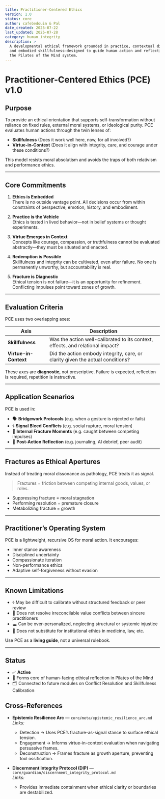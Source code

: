 ```yaml
---
title: Practitioner-Centered Ethics
version: 1.0
status: core
author: cafebedouin & Pal
date_created: 2025-07-22
last_updated: 2025-07-28
category: human_integrity
description: >
  A developmental ethical framework grounded in practice, contextual discernment,
  and embodied skillfulness—designed to guide human action and reflection within
  the Pilates of the Mind system.
---
```

# Practitioner-Centered Ethics (PCE) v1.0

## Purpose

To provide an ethical orientation that supports self-transformation without reliance on fixed rules, external moral systems, or ideological purity. PCE evaluates human actions through the twin lenses of:

- **Skillfulness** (Does it work well here, now, for all involved?)  
- **Virtue-in-Context** (Does it align with integrity, care, and courage under these conditions?)

This model resists moral absolutism and avoids the traps of both relativism and performance ethics.

---

## Core Commitments

1. **Ethics is Embedded**  
   There is no outside vantage point. All decisions occur from within constraints of perspective, emotion, history, and embodiment.

2. **Practice is the Vehicle**  
   Ethics is tested in lived behavior—not in belief systems or thought experiments.

3. **Virtue Emerges in Context**  
   Concepts like courage, compassion, or truthfulness cannot be evaluated abstractly—they must be situated and enacted.

4. **Redemption is Possible**  
   Skillfulness and integrity can be cultivated, even after failure. No one is permanently unworthy, but accountability is real.

5. **Fracture is Diagnostic**  
   Ethical tension is not failure—it is an opportunity for refinement. Conflicting impulses point toward zones of growth.

---

## Evaluation Criteria

PCE uses two overlapping axes:

| Axis        | Description                                                                 |
|-------------|-----------------------------------------------------------------------------|
| **Skillfulness** | Was the action well-calibrated to its context, effects, and relational impact? |
| **Virtue-in-Context** | Did the action embody integrity, care, or clarity given the actual conditions? |

These axes are **diagnostic**, not prescriptive. Failure is expected, reflection is required, repetition is instructive.

---

## Application Scenarios

PCE is used in:

- 🗣 **Bridgework Protocols** (e.g. when a gesture is rejected or fails)
- 🌀 **Signal Bleed Conflicts** (e.g. social rupture, moral tension)
- 🧘 **Internal Fracture Moments** (e.g. caught between competing impulses)
- 📜 **Post-Action Reflection** (e.g. journaling, AI debrief, peer audit)

---

## Fractures as Ethical Apertures

Instead of treating moral dissonance as pathology, PCE treats it as signal.

> Fractures = friction between competing internal goods, values, or roles.

- Suppressing fracture = moral stagnation  
- Performing resolution = premature closure  
- Metabolizing fracture = growth  

---

## Practitioner’s Operating System

PCE is a lightweight, recursive OS for moral action. It encourages:

- Inner stance awareness  
- Disciplined uncertainty  
- Compassionate iteration  
- Non-performance ethics  
- Adaptive self-forgiveness without evasion

---

## Known Limitations

- 🌀 May be difficult to calibrate without structured feedback or peer review  
- 🧩 Does not resolve irreconcilable value conflicts between sincere practitioners  
- 🕳 Can be over-personalized, neglecting structural or systemic injustice  
- 🛑 Does not substitute for institutional ethics in medicine, law, etc.  

Use PCE as a **living guide**, not a universal rulebook.

---

## Status

- ✅ **Active**
- 🧱 Forms core of human-facing ethical reflection in Pilates of the Mind
- 🗂 Connected to future modules on Conflict Resolution and Skillfulness Calibration

## Cross-References

- **Epistemic Resilience Arc** — `core/meta/epistemic_resilience_arc.md`  
  *Links:*  
  - Detection → Uses PCE’s fracture-as-signal stance to surface ethical tension.  
  - Engagement → Informs virtue-in-context evaluation when navigating persuasive frames.  
  - Deconstruction → Frames fracture as growth aperture, preventing tool ossification.

- **Discernment Integrity Protocol (DIP)** — `core/guardian/discernment_integrity_protocol.md`  
  *Links:*  
  - Provides immediate containment when ethical clarity or boundaries are destabilized.
